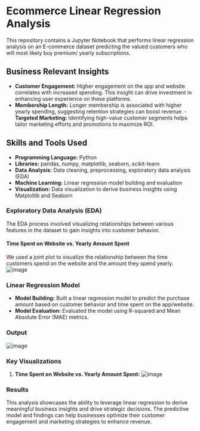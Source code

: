   # Ecommerce Linear Regression Analysis

This repository contains a Jupyter Notebook that performs linear regression analysis on an E-commerce dataset predicting the valued customers who will most likely buy premium/ yearly subscriptions.

## Business Relevant Insights

- **Customer Engagement:** Higher engagement on the app and website correlates with increased spending. This insight can drive investment in enhancing user experience on these platforms.
- **Membership Length:** Longer membership is associated with higher yearly spending, suggesting retention strategies can boost revenue.
-**Targeted Marketing:** Identifying high-value customer segments helps tailor marketing efforts and promotions to maximize ROI.

## Skills and Tools Used

- **Programming Language:** Python
- **Libraries:** pandas, numpy, matplotlib, seaborn, scikit-learn
- **Data Analysis:** Data cleaning, preprocessing, exploratory data analysis (EDA)
- **Machine Learning:** Linear regression model building and evaluation
- **Visualization:** Data visualization to derive business insights using Matplotlib and Seaborn

### Exploratory Data Analysis (EDA)

The EDA process involved visualizing relationships between various features in the dataset to gain insights into customer behavior.


#### Time Spent on Website vs. Yearly Amount Spent

We used a joint plot to visualize the relationship between the time customers spend on the website and the amount they spend yearly.
![image](https://github.com/user-attachments/assets/06bcb1d2-afef-4219-8a01-eb2c935d5aef)


### Linear Regression Model

- **Model Building:** Built a linear regression model to predict the purchase amount based on customer behavior and time spent on the app/website.
- **Model Evaluation:** Evaluated the model using R-squared and Mean Absolute Error (MAE) metrics.

### Output

  ![image](https://github.com/user-attachments/assets/6065591d-0e57-4e0d-872e-0b951b51f291)


### Key Visualizations

1. **Time Spent on Website vs. Yearly Amount Spent:**
   ![image](https://github.com/user-attachments/assets/5ec596e3-21c4-43ae-9ea2-dba297aeb88d)


### Results
This analysis showcases the ability to leverage linear regression to derive meaningful business insights and drive strategic decisions. 
The predictive model and findings can help businesses optimize their customer engagement and marketing strategies to enhance revenue.
